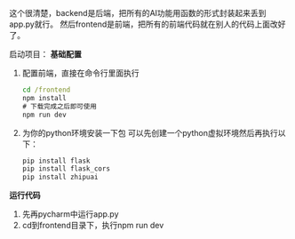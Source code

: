 这个很清楚，backend是后端，把所有的AI功能用函数的形式封装起来丢到app.py就行。
然后frontend是前端，把所有的前端代码就在别人的代码上面改好了。

启动项目：
**基础配置**

1. 配置前端，直接在命令行里面执行
   ```cmd
   cd /frontend
   npm install
   # 下载完成之后即可使用
   npm run dev
   ```

2. 为你的python环境安装一下包
   可以先创建一个python虚拟环境然后再执行以下：
   ```cmd
   pip install flask
   pip install flask_cors
   pip install zhipuai
   ```  

**运行代码**
1. 先再pycharm中运行app.py
2. cd到frontend目录下，执行npm run dev
